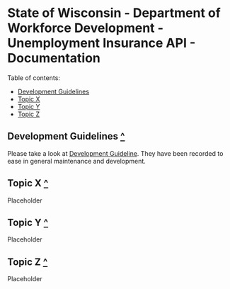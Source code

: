 # State of Wisconsin - Department of Workforce Development - Unemployment Insurance API - Documentation

Table of contents:
- [Development Guidelines](#development-guidelines-)
- [Topic X](#topic-x-)
- [Topic Y](#topic-y-)
- [Topic Z](#topic-z-)

## Development Guidelines [^](#)
Please take a look at [Development Guideline](./development-guidelines.md). They have been recorded to ease in general maintenance and development.

## Topic X [^](#)
Placeholder

## Topic Y [^](#)
Placeholder

## Topic Z [^](#)
Placeholder